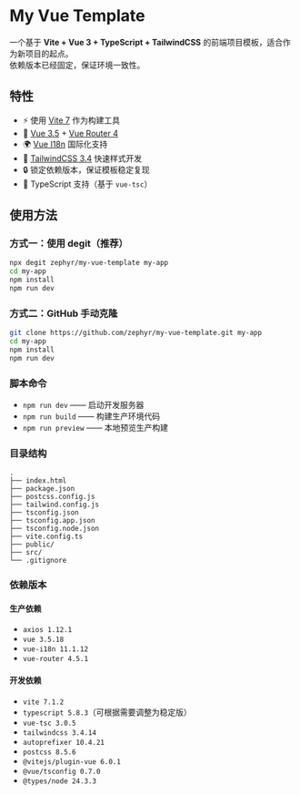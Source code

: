 # My Vue Template

一个基于 **Vite + Vue 3 + TypeScript + TailwindCSS** 的前端项目模板，适合作为新项目的起点。  
依赖版本已经固定，保证环境一致性。

## 特性

- ⚡ 使用 [Vite 7](https://vitejs.dev/) 作为构建工具  
- 🖖 [Vue 3.5](https://vuejs.org/) + [Vue Router 4](https://router.vuejs.org/)  
- 🌍 [Vue I18n](https://vue-i18n.intlify.dev/) 国际化支持  
- 🎨 [TailwindCSS 3.4](https://tailwindcss.com/) 快速样式开发  
- 🔒 锁定依赖版本，保证模板稳定复现  
- 📝 TypeScript 支持（基于 `vue-tsc`）

## 使用方法

### 方式一：使用 degit（推荐）

```bash
npx degit zephyr/my-vue-template my-app
cd my-app
npm install
npm run dev
```

### 方式二：GitHub 手动克隆

```bash
git clone https://github.com/zephyr/my-vue-template.git my-app
cd my-app
npm install
npm run dev
```

### 脚本命令
- `npm run dev` —— 启动开发服务器
- `npm run build` —— 构建生产环境代码
- `npm run preview` —— 本地预览生产构建

### 目录结构
```pgsql
.
├── index.html
├── package.json
├── postcss.config.js
├── tailwind.config.js
├── tsconfig.json
├── tsconfig.app.json
├── tsconfig.node.json
├── vite.config.ts
├── public/
├── src/
└── .gitignore
```

### 依赖版本
#### 生产依赖
- `axios 1.12.1`
- `vue 3.5.18`
- `vue-i18n 11.1.12`
- `vue-router 4.5.1`

#### 开发依赖
- `vite 7.1.2`
- `typescript 5.8.3`（可根据需要调整为稳定版）
- `vue-tsc 3.0.5`
- `tailwindcss 3.4.14`
- `autoprefixer 10.4.21`
- `postcss 8.5.6`
- `@vitejs/plugin-vue 6.0.1`
- `@vue/tsconfig 0.7.0`
- `@types/node 24.3.3`


